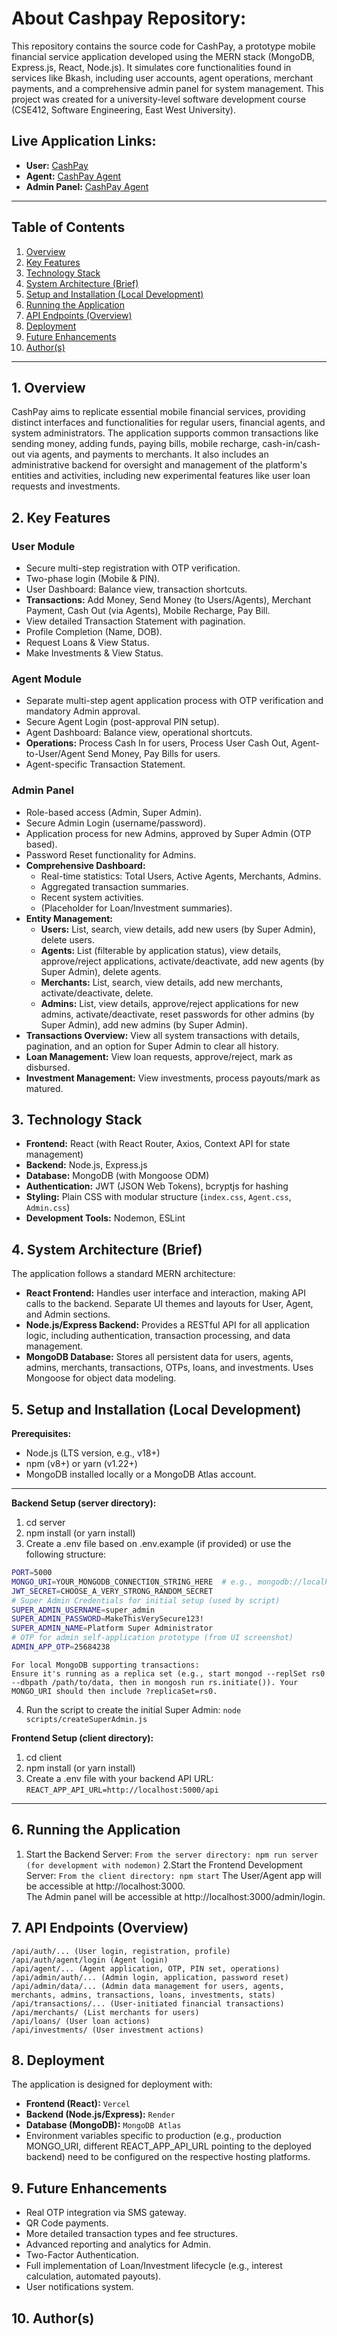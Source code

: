 # **About Cashpay Repository:**  <br>
This repository contains the source code for CashPay, a prototype mobile financial service application developed using the MERN stack (MongoDB, Express.js, React, Node.js). It simulates core functionalities found in services like Bkash, including user accounts, agent operations, merchant payments, and a comprehensive admin panel for system management. This project was created for a university-level software development course (CSE412, Software Engineering, East West University).

## **Live Application Links:**
*   **User:** [CashPay](https://cashpay-six.vercel.app/)
*   **Agent:** [CashPay Agent](https://cashpay-six.vercel.app/agent)
*   **Admin Panel:** [CashPay Agent](https://cashpay-six.vercel.app/admin/login)

---

## Table of Contents
1.  [Overview](#1-overview)
2.  [Key Features](#2-key-features)
3.  [Technology Stack](#3-technology-stack)
4.  [System Architecture (Brief)](#4-system-architecture-brief)
5.  [Setup and Installation (Local Development)](#5-setup-and-installation-local-development)
6.  [Running the Application](#6-running-the-application)
7.  [API Endpoints (Overview)](#7-api-endpoints-overview)
8.  [Deployment](#8-deployment)
9.  [Future Enhancements](#9-future-enhancements)
10. [Author(s)](#10-authors)

---

## 1. Overview

CashPay aims to replicate essential mobile financial services, providing distinct interfaces and functionalities for regular users, financial agents, and system administrators. The application supports common transactions like sending money, adding funds, paying bills, mobile recharge, cash-in/cash-out via agents, and payments to merchants. It also includes an administrative backend for oversight and management of the platform's entities and activities, including new experimental features like user loan requests and investments.

## 2. Key Features

### User Module
*   Secure multi-step registration with OTP verification.
*   Two-phase login (Mobile & PIN).
*   User Dashboard: Balance view, transaction shortcuts.
*   **Transactions:** Add Money, Send Money (to Users/Agents), Merchant Payment, Cash Out (via Agents), Mobile Recharge, Pay Bill.
*   View detailed Transaction Statement with pagination.
*   Profile Completion (Name, DOB).
*   Request Loans & View Status.
*   Make Investments & View Status.

### Agent Module
*   Separate multi-step agent application process with OTP verification and mandatory Admin approval.
*   Secure Agent Login (post-approval PIN setup).
*   Agent Dashboard: Balance view, operational shortcuts.
*   **Operations:** Process Cash In for users, Process User Cash Out, Agent-to-User/Agent Send Money, Pay Bills for users.
*   Agent-specific Transaction Statement.

### Admin Panel
*   Role-based access (Admin, Super Admin).
*   Secure Admin Login (username/password).
*   Application process for new Admins, approved by Super Admin (OTP based).
*   Password Reset functionality for Admins.
*   **Comprehensive Dashboard:**
    *   Real-time statistics: Total Users, Active Agents, Merchants, Admins.
    *   Aggregated transaction summaries.
    *   Recent system activities.
    *   (Placeholder for Loan/Investment summaries).
*   **Entity Management:**
    *   **Users:** List, search, view details, add new users (by Super Admin), delete users.
    *   **Agents:** List (filterable by application status), view details, approve/reject applications, activate/deactivate, add new agents (by Super Admin), delete agents.
    *   **Merchants:** List, search, view details, add new merchants, activate/deactivate, delete.
    *   **Admins:** List, view details, approve/reject applications for new admins, activate/deactivate, reset passwords for other admins (by Super Admin), add new admins (by Super Admin).
*   **Transactions Overview:** View all system transactions with details, pagination, and an option for Super Admin to clear all history.
*   **Loan Management:** View loan requests, approve/reject, mark as disbursed.
*   **Investment Management:** View investments, process payouts/mark as matured.

## 3. Technology Stack

*   **Frontend:** React (with React Router, Axios, Context API for state management)
*   **Backend:** Node.js, Express.js
*   **Database:** MongoDB (with Mongoose ODM)
*   **Authentication:** JWT (JSON Web Tokens), bcryptjs for hashing
*   **Styling:** Plain CSS with modular structure (`index.css`, `Agent.css`, `Admin.css`)
*   **Development Tools:** Nodemon, ESLint

## 4. System Architecture (Brief)

The application follows a standard MERN architecture:
*   **React Frontend:** Handles user interface and interaction, making API calls to the backend. Separate UI themes and layouts for User, Agent, and Admin sections.
*   **Node.js/Express Backend:** Provides a RESTful API for all application logic, including authentication, transaction processing, and data management.
*   **MongoDB Database:** Stores all persistent data for users, agents, admins, merchants, transactions, OTPs, loans, and investments. Uses Mongoose for object data modeling.

## 5. Setup and Installation (Local Development)

**Prerequisites:**
*   Node.js (LTS version, e.g., v18+)
*   npm (v8+) or yarn (v1.22+)
*   MongoDB installed locally or a MongoDB Atlas account.
---
**Backend Setup (server directory):**
1. cd server
2. npm install (or yarn install)
3. Create a .env file based on .env.example (if provided) or use the following structure:

```bash
PORT=5000
MONGO_URI=YOUR_MONGODB_CONNECTION_STRING_HERE  # e.g., mongodb://localhost:27017/cashpay_dev OR your Atlas SRV string
JWT_SECRET=CHOOSE_A_VERY_STRONG_RANDOM_SECRET
# Super Admin Credentials for initial setup (used by script)
SUPER_ADMIN_USERNAME=super_admin
SUPER_ADMIN_PASSWORD=MakeThisVerySecure123!
SUPER_ADMIN_NAME=Platform Super Administrator
# OTP for admin self-application prototype (from UI screenshot)
ADMIN_APP_OTP=25684238
```

```
For local MongoDB supporting transactions:
Ensure it's running as a replica set (e.g., start mongod --replSet rs0 --dbpath /path/to/data, then in mongosh run rs.initiate()). Your MONGO_URI should then include ?replicaSet=rs0.
```
4. Run the script to create the initial Super Admin: ```node scripts/createSuperAdmin.js```


**Frontend Setup (client directory):**
1. cd client
2. npm install (or yarn install)
3. Create a .env file with your backend API URL: ```REACT_APP_API_URL=http://localhost:5000/api ```
---

## 6. Running the Application
1. Start the Backend Server:
```From the server directory: npm run server (for development with nodemon)```
2.Start the Frontend Development Server:
```From the client directory: npm start```
The User/Agent app will be accessible at http://localhost:3000. <br>
The Admin panel will be accessible at http://localhost:3000/admin/login. <br>

## 7. API Endpoints (Overview)
```
/api/auth/... (User login, registration, profile)
/api/auth/agent/login (Agent login) 
/api/agent/... (Agent application, OTP, PIN set, operations)
/api/admin/auth/... (Admin login, application, password reset)
/api/admin/data/... (Admin data management for users, agents, merchants, admins, transactions, loans, investments, stats)
/api/transactions/... (User-initiated financial transactions)
/api/merchants/ (List merchants for users)
/api/loans/ (User loan actions)
/api/investments/ (User investment actions)
```

## 8. Deployment
The application is designed for deployment with:
* **Frontend (React):** ```Vercel```
* **Backend (Node.js/Express):** ```Render```
* **Database (MongoDB):** ```MongoDB Atlas```
* Environment variables specific to production (e.g., production MONGO_URI, different REACT_APP_API_URL pointing to the deployed backend) need to be configured on the respective hosting platforms.

## 9. Future Enhancements
* Real OTP integration via SMS gateway.
* QR Code payments.
* More detailed transaction types and fee structures.
* Advanced reporting and analytics for Admin.
* Two-Factor Authentication.
* Full implementation of Loan/Investment lifecycle (e.g., interest calculation, automated payouts).
* User notifications system.

## 10. Author(s)
